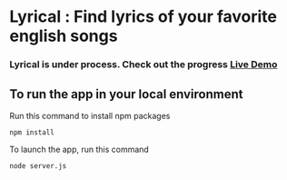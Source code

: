 # Lyrical : Find lyrics of your favorite english songs

### Lyrical is under process. Check out the progress **[Live Demo](https://lyrical.herokuapp.com)**

## To run the app in your local environment

Run this command to install npm packages

```
npm install
```

To launch the app, run this command

```
node server.js 
```


